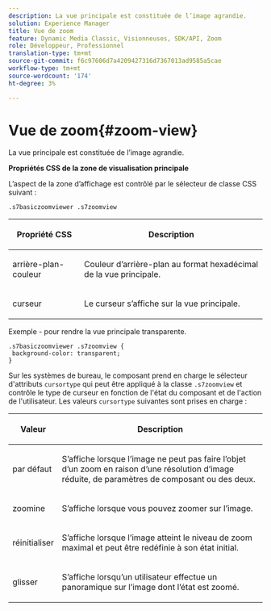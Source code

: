 ```yaml
---
description: La vue principale est constituée de l’image agrandie.
solution: Experience Manager
title: Vue de zoom
feature: Dynamic Media Classic, Visionneuses, SDK/API, Zoom
role: Développeur, Professionnel
translation-type: tm+mt
source-git-commit: f6c97606d7a4209427316d7367013ad9585a5cae
workflow-type: tm+mt
source-wordcount: '174'
ht-degree: 3%

---
```



# Vue de zoom{#zoom-view}

La vue principale est constituée de l’image agrandie.

<!--<a id="section_061E550C1C1D4DB2BD663A898895B38C"></a>-->

**Propriétés CSS de la zone de visualisation principale**

L’aspect de la zone d’affichage est contrôlé par le sélecteur de classe CSS suivant :

```
.s7basiczoomviewer .s7zoomview
```

<table id="table_94EE3F5BBE4547C0B4943471CEE7EDE4"> 
 <thead> 
  <tr> 
   <th colname="col1" class="entry"> <p> Propriété CSS </p> </th> 
   <th colname="col2" class="entry"> <p>Description </p> </th> 
  </tr> 
 </thead>
 <tbody> 
  <tr> 
   <td colname="col1"> <p> <span class="codeph"> arrière-plan-couleur  </span> </p> </td> 
   <td colname="col2"> <p> Couleur d’arrière-plan au format hexadécimal de la vue principale. </p> </td> 
  </tr> 
  <tr> 
   <td colname="col1"> <p> <span class="codeph"> curseur  </span> </p> </td> 
   <td colname="col2"> <p>Le curseur s’affiche sur la vue principale. </p> </td> 
  </tr> 
 </tbody> 
</table>

Exemple - pour rendre la vue principale transparente.

```
.s7basiczoomviewer .s7zoomview { 
 background-color: transparent; 
}
```

Sur les systèmes de bureau, le composant prend en charge le sélecteur d&#39;attributs `cursortype` qui peut être appliqué à la classe `.s7zoomview` et contrôle le type de curseur en fonction de l&#39;état du composant et de l&#39;action de l&#39;utilisateur. Les valeurs `cursortype` suivantes sont prises en charge :

<table id="table_BC9FC40DA27B4A85995F4E9431AABF33"> 
 <thead> 
  <tr> 
   <th colname="col1" class="entry"> <p>Valeur </p> </th> 
   <th colname="col2" class="entry"> <p>Description </p> </th> 
  </tr> 
 </thead>
 <tbody> 
  <tr> 
   <td colname="col1"> <p> <span class="codeph"> par défaut </span> </p> </td> 
   <td colname="col2"> <p>S’affiche lorsque l’image ne peut pas faire l’objet d’un zoom en raison d’une résolution d’image réduite, de paramètres de composant ou des deux. </p> </td> 
  </tr> 
  <tr> 
   <td colname="col1"> <p> <span class="codeph"> zoomine  </span> </p> </td> 
   <td colname="col2"> <p>S’affiche lorsque vous pouvez zoomer sur l’image. </p> </td> 
  </tr> 
  <tr> 
   <td colname="col1"> <p> <span class="codeph"> réinitialiser </span> </p> </td> 
   <td colname="col2"> <p>S’affiche lorsque l’image atteint le niveau de zoom maximal et peut être redéfinie à son état initial. </p> </td> 
  </tr> 
  <tr> 
   <td colname="col1"> <p> <span class="codeph"> glisser </span> </p> </td> 
   <td colname="col2"> <p>S’affiche lorsqu’un utilisateur effectue un panoramique sur l’image dont l’état est zoomé. </p> </td> 
  </tr> 
 </tbody> 
</table>

